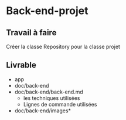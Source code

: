 # Back-end-projet

## Travail à faire
  
Créer la classe Repository pour la classe projet

## Livrable

- app
- doc/back-end
- doc/back-end/back-end.md
  - les techniques utilisées
  - Lignes de commande utilisées
- doc/back-end/images*